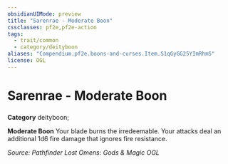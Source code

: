 ```yaml
---
obsidianUIMode: preview
title: "Sarenrae - Moderate Boon"
cssclasses: pf2e,pf2e-action
tags:
  - trait/common
  - category/deityboon
aliases: "Compendium.pf2e.boons-and-curses.Item.S1qGyGG25YImRhmS"
license: OGL
---
```

# Sarenrae - Moderate Boon

### 

**Category** deityboon; 




**Moderate Boon** Your blade burns the irredeemable. Your attacks deal an additional 1d6 fire damage that ignores fire resistance.

*Source: Pathfinder Lost Omens: Gods & Magic*
*OGL*